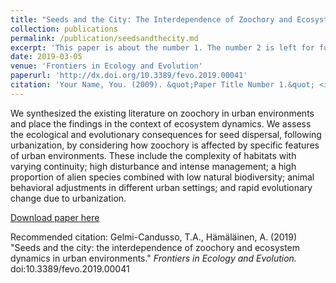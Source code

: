 ```yaml
---
title: "Seeds and the City: The Interdependence of Zoochory and Ecosystem Dynamics in Urban Environments"
collection: publications
permalink: /publication/seedsandthecity.md
excerpt: 'This paper is about the number 1. The number 2 is left for future work.'
date: 2019-03-05
venue: 'Frontiers in Ecology and Evolution'
paperurl: 'http://dx.doi.org/10.3389/fevo.2019.00041'
citation: 'Your Name, You. (2009). &quot;Paper Title Number 1.&quot; <i>Journal 1</i>. 1(1).'
---
```


We synthesized the existing literature on zoochory in urban environments and place the findings in the context of ecosystem dynamics. We assess the ecological and evolutionary consequences for seed dispersal, following urbanization, by considering how zoochory is affected by specific features of urban environments. These include the complexity of habitats with varying continuity; high disturbance and intense management; a high proportion of alien species combined with low natural biodiversity; animal behavioral adjustments in different urban settings; and rapid evolutionary change due to urbanization. 

[Download paper here](https://www.frontiersin.org/articles/10.3389/fevo.2019.00041/pdf)

Recommended citation: Gelmi-Candusso, T.A., Hämäläinen, A. (2019) "Seeds and the city: the interdependence of zoochory and ecosystem dynamics in urban environments." <i> Frontiers in Ecology and Evolution.</i> doi:10.3389/fevo.2019.00041